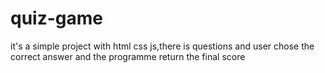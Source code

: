 # quiz-game
it's a simple  project with html css js,there is questions and user chose the correct answer and the programme return the final score
